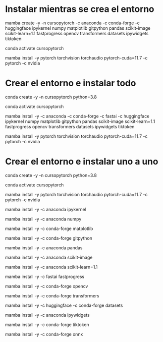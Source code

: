 # Instalar mientras se crea el entorno
mamba create -y -n cursopytorch -c anaconda -c conda-forge -c huggingface ipykernel numpy matplotlib gitpython pandas scikit-image scikit-learn=1.1 fastprogress opencv transformers datasets ipywidgets tiktoken

conda activate cursopytorch

mamba install -y pytorch torchvision torchaudio pytorch-cuda=11.7 -c pytorch -c nvidia

# Crear el entorno e instalar todo
conda create -y -n cursopytorch python=3.8

conda activate cursopytorch

mamba install -y -c anaconda -c conda-forge -c fastai -c huggingface ipykernel numpy matplotlib gitpython pandas scikit-image scikit-learn=1.1 fastprogress opencv transformers datasets ipywidgets tiktoken

mamba install -y pytorch torchvision torchaudio pytorch-cuda=11.7 -c pytorch -c nvidia

# Crear el entorno e instalar uno a uno
conda create -y -n cursopytorch python=3.8

conda activate cursopytorch

mamba install -y pytorch torchvision torchaudio pytorch-cuda=11.7 -c pytorch -c nvidia

mamba install -y -c anaconda ipykernel

mamba install -y -c anaconda numpy 

mamba install -y -c conda-forge matplotlib

mamba install -y -c conda-forge gitpython

mamba install -y -c anaconda pandas

mamba install -y -c anaconda scikit-image

mamba install -y -c anaconda scikit-learn=1.1

mamba install -y -c fastai fastprogress

mamba install -y -c conda-forge opencv

mamba install -y -c conda-forge transformers

mamba install -y -c huggingface -c conda-forge datasets

mamba install -y -c anaconda ipywidgets

mamba install -y -c conda-forge tiktoken

mamba install -y -c conda-forge onnx